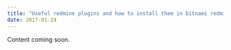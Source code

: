 ```yaml
---
title: "Useful redmine plugins and how to install them in bitnami redmine"
date: 2017-01-24
---
```


Content coming soon.
